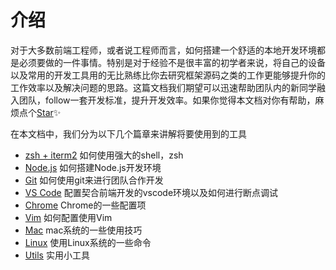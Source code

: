 # 介绍

对于大多数前端工程师，或者说工程师而言，如何搭建一个舒适的本地开发环境都是必须要做的一件事情。特别是对于经验不是很丰富的初学者来说，将自己的设备以及常用的开发工具用的无比熟练比你去研究框架源码之类的工作更能够提升你的工作效率以及解决问题的思路。这篇文档我们期望可以迅速帮助团队内的新同学融入团队，follow一套开发标准，提升开发效率。如果你觉得本文档对你有帮助，麻烦点个[Star](https://github.com/ykfe/fe-dev-playbook)✨

在本文档中，我们分为以下几个篇章来讲解将要使用到的工具

- [zsh + iterm2](./Shell.md) 如何使用强大的shell，zsh
- [Node.js](./Nodejs.md) 如何搭建Node.js开发环境
- [Git](./Git.md) 如何使用git来进行团队合作开发
- [VS Code](./VSCode.md) 配置契合前端开发的vscode环境以及如何进行断点调试
- [Chrome](./Chrome.md) Chrome的一些配置项
- [Vim](./Vim.md) 如何配置使用Vim
- [Mac](./Mac.md) mac系统的一些使用技巧
- [Linux](./Linux.md) 使用Linux系统的一些命令
- [Utils](./Utils.md) 实用小工具

